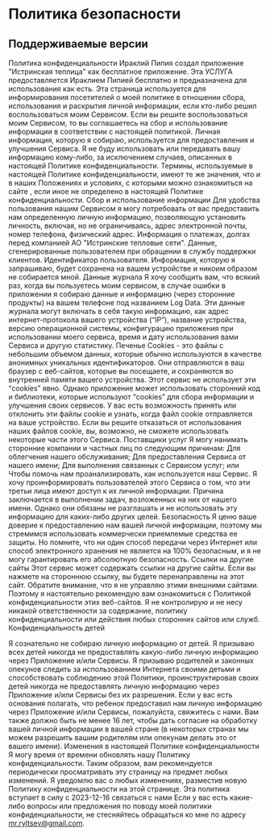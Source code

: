 # Политика безопасности

## Поддерживаемые версии

Политика конфиденциальности
Ираклий Пипия создал приложение "Истринская теплица" как бесплатное приложение. Эта УСЛУГА предоставляется Ираклием Пипией бесплатно и предназначена для использования как есть.
Эта страница используется для информирования посетителей о моей политике в отношении сбора, использования и раскрытия личной информации, если кто-либо решил воспользоваться моим Сервисом.
Если вы решите воспользоваться моим Сервисом, то вы соглашаетесь на сбор и использование информации в соответствии с настоящей политикой. Личная информация, которую я собираю, используется для предоставления и улучшения Сервиса. Я не буду использовать или передавать вашу информацию кому-либо, за исключением случаев, описанных в настоящей Политике конфиденциальности.
Термины, используемые в настоящей Политике конфиденциальности, имеют те же значения, что и в наших Положениях и условиях, с которыми можно ознакомиться на сайте <url>, если иное не определено в настоящей Политике конфиденциальности.
Сбор и использование информации
Для удобства пользования нашим Сервисом я могу потребовать от вас предоставить нам определенную личную информацию, позволяющую установить личность, включая, но не ограничиваясь, адрес электронной почты, номер телефона, физический адрес. Информация о платежах, долгах перед компанией АО "Истринские тепловые сети". Данные, сгенерированные пользователем при обращении в службу поддержки клиентов. Идентификатор пользователя. Информация, которую я запрашиваю, будет сохранена на вашем устройстве и никоим образом не собирается мной.
Данные журнала
Я хочу сообщить вам, что всякий раз, когда вы пользуетесь моим сервисом, в случае ошибки в приложении я собираю данные и информацию (через сторонние продукты) на вашем телефоне под названием Log Data. Эти данные журнала могут включать в себя такую информацию, как адрес интернет-протокола вашего устройства (“IP”), название устройства, версию операционной системы, конфигурацию приложения при использовании моего сервиса, время и дату использования вами Сервиса и другую статистику.
Печенье
Cookies - это файлы с небольшим объемом данных, которые обычно используются в качестве анонимных уникальных идентификаторов. Они отправляются в ваш браузер с веб-сайтов, которые вы посещаете, и сохраняются во внутренней памяти вашего устройства.
Этот сервис не использует эти “cookies” явно. Однако приложение может использовать сторонний код и библиотеки, которые используют “cookies” для сбора информации и улучшения своих сервисов. У вас есть возможность принять или отклонить эти файлы cookie и узнать, когда файл cookie отправляется на ваше устройство. Если вы решите отказаться от использования наших файлов cookie, вы, возможно, не сможете использовать некоторые части этого Сервиса.
Поставщики услуг
Я могу нанимать сторонние компании и частных лиц по следующим причинам:
Для облегчения нашего обслуживания;
Для предоставления Сервиса от нашего имени;
Для выполнения связанных с Сервисом услуг; или
Чтобы помочь нам проанализировать, как используется наш Сервис.
Я хочу проинформировать пользователей этого Сервиса о том, что эти третьи лица имеют доступ к их личной информации. Причина заключается в выполнении задач, возложенных на них от нашего имени. Однако они обязаны не разглашать и не использовать эту информацию для каких-либо других целей.
Безопасность
Я ценю ваше доверие к предоставлению нам вашей личной информации, поэтому мы стремимся использовать коммерчески приемлемые средства ее защиты. Но помните, что ни один способ передачи через Интернет или способ электронного хранения не является на 100% безопасным, и я не могу гарантировать его абсолютную безопасность.
Ссылки на другие сайты
Этот сервис может содержать ссылки на другие сайты. Если вы нажмете на стороннюю ссылку, вы будете перенаправлены на этот сайт. Обратите внимание, что я не управляю этими внешними сайтами. Поэтому я настоятельно рекомендую вам ознакомиться с Политикой конфиденциальности этих веб-сайтов. Я не контролирую и не несу никакой ответственности за содержание, политику конфиденциальности или действия любых сторонних сайтов или служб.
Конфиденциальность детей

Я сознательно не собираю личную информацию от детей. Я призываю всех детей никогда не предоставлять какую-либо личную информацию через Приложение и/или Сервисы. Я призываю родителей и законных опекунов следить за использованием Интернета своими детьми и способствовать соблюдению этой Политики, проинструктировав своих детей никогда не предоставлять личную информацию через Приложение и/или Сервисы без их разрешения. Если у вас есть основания полагать, что ребенок предоставил нам личную информацию через Приложение и/или Сервисы, пожалуйста, свяжитесь с нами. Вам также должно быть не менее 16 лет, чтобы дать согласие на обработку вашей личной информации в вашей стране (в некоторых странах мы можем разрешить вашим родителям или опекунам делать это от вашего имени).
Изменения в настоящей Политике конфиденциальности
Я могу время от времени обновлять нашу Политику конфиденциальности. Таким образом, вам рекомендуется периодически просматривать эту страницу на предмет любых изменений. Я уведомлю вас о любых изменениях, разместив новую Политику конфиденциальности на этой странице.
Эта политика вступает в силу с 2023-12-16
связаться с нами
Если у вас есть какие-либо вопросы или предложения по поводу моей политики конфиденциальности, не стесняйтесь обращаться ко мне по адресу mr.ryltsev@gmail.com.
